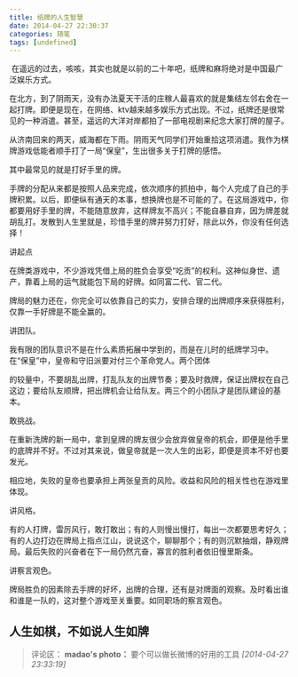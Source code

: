 ```yaml
---
title: 纸牌的人生智慧
date: 2014-04-27 22:30:37
categories: 随笔
tags: [undefined]
---
```

 在遥远的过去，咳咳，其实也就是以前的二十年吧，纸牌和麻将绝对是中国最广泛娱乐方式。

在北方，到了阴雨天，没有办法夏天干活的庄稼人最喜欢的就是集结左邻右舍在一起打牌。即便是现在，在网络、ktv越来越多娱乐方式出现。不过，纸牌还是很常见的一种消遣。甚至，遥远的大洋对岸都拍了一部电视剧来纪念大家打牌的屋子。

从济南回来的两天，威海都在下雨。阴雨天气同学们开始重拾这项消遣。我作为棋牌游戏低能者顺手打了一局“保皇”，生出很多关于打牌的感悟。

其中最常见的就是打好手里的牌。

手牌的分配从来都是按照人品来完成，依次顺序的抓拍中，每个人完成了自己的手牌积累。以后，即便纵有通天的本事，想换牌也是不可能的了。在这局游戏中，你都要用好手里的牌，不能随意放弃，这样牌友不高兴；不能自暴自弃，因为牌差就胡乱打。发散到人生里就是，珍惜手里的牌并努力打好，除此以外，你没有任何选择！

讲起点

在牌类游戏中，不少游戏凭借上局的胜负会享受“吃贡”的权利。这神似身世、遗产，靠着上局的运气就能包下局的好牌。如同富二代、官二代。

牌局的魅力还在，你完全可以依靠自己的实力，安排合理的出牌顺序来获得胜利，仅靠一手好牌是不能全赢的。

讲团队。  

我有限的团队意识不是在什么素质拓展中学到的，而是在儿时的纸牌学习中。在“保皇”中，皇帝和守旧派要对付三个革命党人。两个团体

的较量中，不要胡乱出牌，打乱队友的出牌节奏；要及时救牌，保证出牌权在自己这边；要给队友顺牌，把出牌机会让给队友。两三个的小团队才是团队建设的基本。

敢挑战。

在重新洗牌的新一局中，拿到皇牌的牌友很少会放弃做皇帝的机会，即便是他手里的底牌并不好。不过对其来说，做皇帝就是一次人生的出彩，即便是资本不好也要发光。

相应地，失败的皇帝也要承担上两张皇贡的风险。收益和风险的相关性也在游戏里体现。

讲风格。

有的人打牌，雷厉风行，敢打敢出；有的人则慢出慢打，每出一次都要思考好久；有的人边打边在牌局上指点江山，说说这个，聊聊那个；有的则沉默抽烟，静观牌局。最后失败的兴奋者在下一局仍然亢奋，寡言的胜利者依旧慢里斯条。

讲察言观色。

牌局胜负的因素除去手牌的好坏，出牌的合理，还有是对牌面的观察。及时看出谁和谁是一队的，这对整个游戏至关重要。如同职场的察言观色。

人生如棋，不如说人生如牌
---
>评论区：
>**madao's photo：** 要个可以做长微博的好用的工具  *[2014-04-27 23:33:19]*
>

